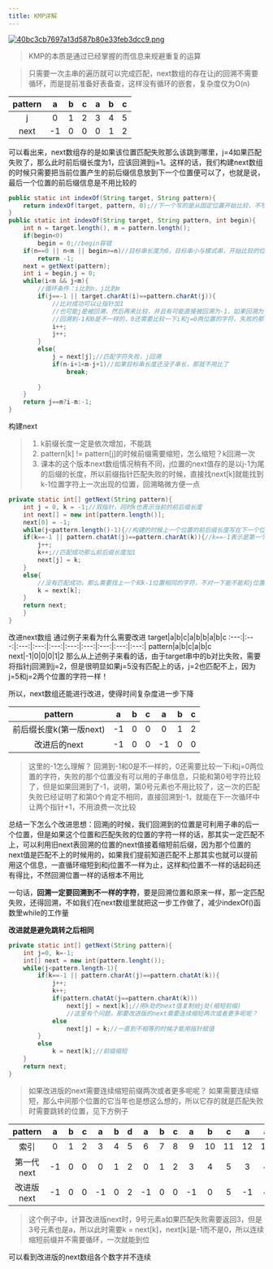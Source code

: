 ```yaml
---
title: KMP详解
---
```

[![40bc3cb7697a13d587b80e33feb3dcc9.png](https://img.gejiba.com/images/40bc3cb7697a13d587b80e33feb3dcc9.png)](https://img.gejiba.com/image/EegrG8)

>KMP的本质是通过已经掌握的而信息来规避重复的运算

>只需要一次主串的遍历就可以完成匹配，next数组的存在让j的回溯不需要循环，而是提前准备好表备查，这样没有循环的嵌套，复杂度仅为O(n)

pattern|a|b|c|a|b|c
:---:|:---:|:---:|:---:|:---:|:---:|:---:|
j|0|1|2|3|4|5
next|-1|0|0|0|1|2

可以看出来，next数组存的是如果该位置匹配失败那么该跳到哪里，j=4如果匹配失败了，那么此时前后缀长度为1，应该回溯到j=1。这样的话，我们构建next数组的时候只需要把当前位置产生的前后缀信息放到下一个位置便可以了，也就是说，最后一个位置的前后缀信息是不用比较的
```java
public static int indexOf(String target, String pattern){
    return indexOf(target, pattern, 0);//下一个写的是从固定位置开始比较，不写位置的话默认从0位置开始比较
}
public static int indexOf(String target, String pattern, int begin){
    int n = target.length(), m = pattern.length();
    if(begin<0)
        begin = 0;//begin容错
    if(n==0 || n<m || begin>=n)//目标串长度为0，目标串小与模式串，开始比较的位置bigin就已经越界，均不符合要求
        return -1;
    next = getNext(pattern);
    int i = begin,j = 0;
    while(i<n && j<m){
        //循环条件：i比到n，j比到m
        if(j==-1 || target.charAt(i)==pattern.charAt(j)){
            //比对成功可以让指针加1
            //也可能j是被回溯，然后再来比较，并且有可能直接被回溯为-1，如果回溯为-1，说明没有可以利用的子串信息，直接比下一对就行，所以也需要两指针+1
            //回溯到-1和0是不一样的，0还需要比较一下i和j=0两位置的字符，失败的那个位置没有可以用的子串信息，只能和第0号字符比较了，但是如果回溯到了-1，说明，第0号元素也不用比较了，这一次的匹配失败已经证明了和第0个肯定不相同，直接回溯到-1，就能在下一次循环中让两个指针+1，不用浪费一次比较
            i++;
            j++;
        }
        else{
            j = next[j];//匹配字符失败，j回溯
            if(n-i+1<m-j+1)//如果目标串长度还没子串长，那就不用比了
                break;
            
        }
    }
    return j==m?i-m:-1;
}
```
构建next
>1. k前缀长度一定是依次增加，不能跳
>2. pattern[k] != pattern[j]的时候前缀需要缩短，怎么缩短？k回溯一次
>3. 课本的这个版本next数组情况稍有不同，j位置的next值存的是以j-1为尾的后缀的长度，所以前缀指针匹配失败的时候，直接找next[k]就能找到k-1位置字符上一次出现的位置，回溯略微方便一点
```java
private static int[] getNext(String pattern){
    int j = 0, k = -1;//双指针，同时k也表示当前的前后缀长度
    int next[] = new int[pattern.length()];
    next[0] = -1;
    while(j<pattern.length()-1){//构建的时候上一个位置的前后缀长度写在下一个位置的next上，所以只需要比较到倒数第二个，最后一个next也能写上
    if(k==-1 || pattern.chatAt(j)==pattern.charAt(k)){//k==-1表示是第一个，先加一下，如果两个指针的位置匹配成功也可以加一下
        j++;
        k++;//匹配成功那么前后缀长度加1
        next[j] = k;
    }
    else{
        //没有匹配成功，那么需要找上一个和k-1位置相同的字符，不对一下能不能和j位置匹配成功，那么上一个和k-1字符相同的在哪呢？在next[k]
        k = next[k];
    }
    return next;
    }
}
```
改进next数组
通过例子来看为什么需要改进
target|a|b|c|a|b|b|a|b|c
:---:|:---:|:---:|:---:|:---:|:---:|:---:|:---:|:---:|:---:|
pattern|a|b|c|a|b|c
next|-1|0|0|0|1|2
那么从上述例子来看的话，由于target串中的b对比失败，需要将指针j回溯到j=2，但是很明显如果j=5没有匹配上的话，j=2也匹配不上，因为j=5和j=2两个位置的字符一样！

所以，next数组还能进行改进，使得时间复杂度进一步下降

pattern|a|b|c|a|b|c
:---:|:---:|:---:|:---:|:---:|:---:|:---:|
前后缀长度k(第一版next)|-1|0|0|0|1|2
改进后的next|-1|0|0|-1|0|0

>这里的-1怎么理解？
>回溯到-1和0是不一样的，0还需要比较一下i和j=0两位置的字符，失败的那个位置没有可以用的子串信息，只能和第0号字符比较了，但是如果回溯到了-1，说明，第0号元素也不用比较了，这一次的匹配失败已经证明了和第0个肯定不相同，直接回溯到-1，就能在下一次循环中让两个指针+1，不用浪费一次比较

总结一下怎么个改进思想：回溯j的时候，我们回溯到的位置是可利用子串的后一个位置，但是如果这个位置和匹配失败的位置的字符一样的话，那其实一定匹配不上，可以利用旧next表回溯的位置的next值接着缩短前后缀，因为那个位置的next值是匹配不上的时候用的，如果我们提前知道匹配不上那其实也就可以提前用这个信息，一直循环缩短到和j位置不一样为止，这样和j位置不一样的话起码还有得比，不然回溯位置一样的话根本不用比

一句话，**回溯一定要回溯到不一样的字符**，要是回溯位置和原来一样，那一定匹配失败，还得回溯，不如我们在next数组里就把这一步工作做了，减少indexOf()函数里while的工作量

**改进就是避免跳转之后相同**

```java
private static int[] getNext(String pattern){
    int j=0, k=-1;
    int[] next = new int(pattern.lenght());
    while(j<pattern.length-1){
        if(k==-1 || pattern.charAt(j)==pattern.chatAt(k)){
            j++;
            k++;
            if(pattern.chatAt(j==pattern.charAt(k)))
                next[j] = next[k];//用k处的next值复制给j处(缩短前缀)
                //这里有个问题，那要改进版的next需要连续缩短两次或者更多呢呢？
            else
                next[j] = k;//一直到不相等的时候才能用指针赋值
        }
        else
            k = next[k];//前缀缩短
    }
    return next;
}
```
>如果改进版的next需要连续缩短前缀两次或者更多呢呢？
>如果需要连续缩短，那么中间那个位置的它当年也是想这么想的，所以它存的就是匹配失败时需要跳转的位置，见下方例子

pattern|a|b|c|a|b|d|a|b|c|a|b|c|a|a
:---:|:---:|:---:|:---:|:---:|:---:|:---:|:---:|:---:|:---:|:---:|:---:|:---:|:---:|:---:|
索引|0|1|2|3|4|5|6|7|8|9|10|11|12|13
第一代next|-1|0|0|0|1|2|0|1|2|3|4|5|3|4
改进版next|-1|0|0|-1|0|2|-1|0|0|-1|0|5|-1|4
>这个例子中，计算改进版next时，9号元素a如果匹配失败需要返回3，但是3号元素也是a，所以此时需要k = next[k]，next[k]是-1而不是0，所以连续缩短前缀并不需要循环，一次就能到位


可以看到改进版的next数组各个数字并不连续